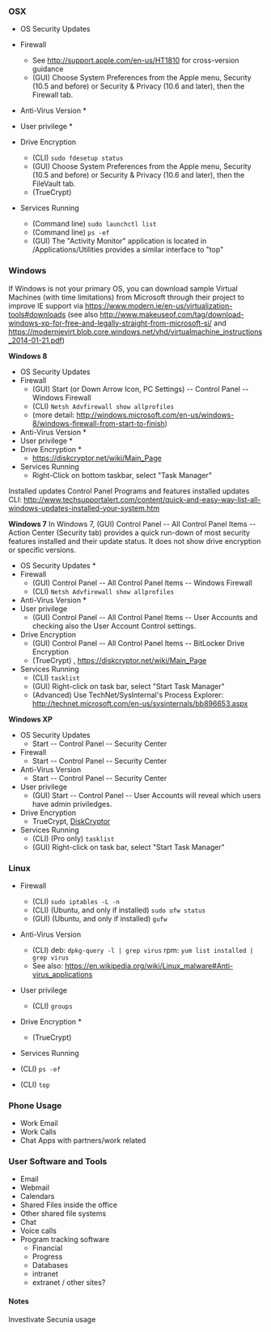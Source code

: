 ### OSX ###
 * OS Security Updates

 * Firewall
   * See http://support.apple.com/en-us/HT1810 for cross-version guidance
   * (GUI) Choose System Preferences from the Apple menu, Security (10.5 and before) or Security & Privacy (10.6 and later), then the Firewall tab.
 * Anti-Virus Version
   * 
 * User privilege
   * 
 * Drive Encryption
   * (CLI) 
```sudo fdesetup status```
   * (GUI) Choose System Preferences from the Apple menu, Security (10.5 and before) or Security & Privacy (10.6 and later), then the FileVault tab.
   * (TrueCrypt)
 * Services Running
   * (Command line) 
```sudo launchctl list```
   * (Command line) 
```ps -ef```
   * (GUI) The "Activity Monitor" application is located in /Applications/Utilities provides a similar interface to "top"

### Windows ###
If Windows is not your primary OS, you can download sample Virtual Machines (with time limitations) from Microsoft through their project to improve IE support via https://www.modern.ie/en-us/virtualization-tools#downloads (see also http://www.makeuseof.com/tag/download-windows-xp-for-free-and-legally-straight-from-microsoft-si/ and https://modernievirt.blob.core.windows.net/vhd/virtualmachine_instructions_2014-01-21.pdf) 

**Windows 8**

 * OS Security Updates
 * Firewall
   *  (GUI) Start (or Down Arrow Icon, PC Settings) -- Control Panel -- Windows Firewall
   *  (CLI)
```Netsh Advfirewall show allprofiles```
   *  (more detail: http://windows.microsoft.com/en-us/windows-8/windows-firewall-from-start-to-finish)
 * Anti-Virus Version
   * 
 * User privilege
   * 
 * Drive Encryption
   * 
   * https://diskcryptor.net/wiki/Main_Page
 * Services Running
   * Right-Click on bottom taskbar, select "Task Manager"

Installed updates
Control Panel Programs and features installed updates
CLI:
http://www.techsupportalert.com/content/quick-and-easy-way-list-all-windows-updates-installed-your-system.htm

**Windows 7**
In Windows 7, (GUI) Control Panel -- All Control Panel Items -- Action Center (Security tab) provides a quick run-down of most security features installed and their update status. It does not show drive encryption or specific versions.

 * OS Security Updates
   * 
 * Firewall
   * (GUI) Control Panel -- All Control Panel Items -- Windows Firewall
   * (CLI) 
```Netsh Advfirewall show allprofiles```
 * Anti-Virus Version
   * 
 * User privilege
   * (GUI) Control Panel -- All Control Panel Items -- User Accounts and checking also the User Account Control settings.
 * Drive Encryption
   * (GUI) Control Panel -- All Control Panel Items -- BitLocker Drive Encryption
   * (TrueCrypt) , https://diskcryptor.net/wiki/Main_Page 
 * Services Running
   * (CLI)
```tasklist```
   * (GUI) Right-click on task bar, select "Start Task Manager"
   * (Advanced) Use TechNet/SysInternal's Process Explorer: http://technet.microsoft.com/en-us/sysinternals/bb896653.aspx 

**Windows XP**
 * OS Security Updates
   * Start -- Control Panel -- Security Center
 * Firewall
   * Start -- Control Panel -- Security Center
 * Anti-Virus Version
   * Start -- Control Panel -- Security Center
 * User privilege
   * (GUI) Start -- Control Panel -- User Accounts will reveal which users have admin priviledges.
 * Drive Encryption
   * TrueCrypt, [DiskCryptor](https://diskcryptor.net/wiki/Main_Page)
 * Services Running
   * (CLI) (Pro only)
 ```tasklist``` 
   * (GUI) Right-click on task bar, select "Start Task Manager"

### Linux ###
 * Firewall
   * (CLI) 
```sudo iptables -L -n```
   * (CLI)   (Ubuntu, and only if installed)
```sudo ufw status```
   * (GUI) (Ubuntu, and only if installed)
```gufw```
 * Anti-Virus Version
   * (CLI) deb: 
```dpkg-query -l | grep virus``` rpm: ```yum list installed | grep virus```
   * See also: https://en.wikipedia.org/wiki/Linux_malware#Anti-virus_applications
 * User privilege
   * (CLI) 
```groups```

 * Drive Encryption
   * 
   * (TrueCrypt)
 * Services Running
  * (CLI)
```ps -ef```
  * (CLI) 
```top```


### Phone Usage ###
 * Work Email
 * Work Calls
 * Chat Apps with partners/work related

### User Software and Tools ###

 * Email
 * Webmail
 * Calendars
 * Shared Files inside the office
 * Other shared file systems
 * Chat
 * Voice calls
 * Program tracking software
   * Financial
   * Progress
   * Databases 
   * intranet
   * extranet / other sites?

#### Notes ####
Investivate Secunia usage



